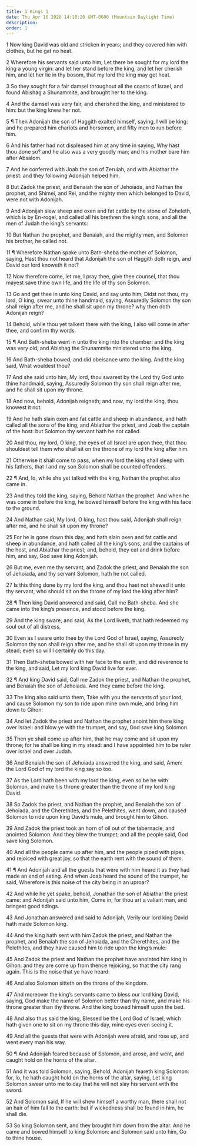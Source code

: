 ```yaml
---
title: 1 Kings 1
date: Thu Apr 16 2020 14:10:20 GMT-0600 (Mountain Daylight Time)
description: 
order: 1
---
```


<p>
  1 Now king David was old and stricken in years; and they covered him with
  clothes, but he gat no heat.
</p>
<p>
  2 Wherefore his servants said unto him, Let there be sought for my lord the
  king a young virgin: and let her stand before the king, and let her cherish
  him, and let her lie in thy bosom, that my lord the king may get heat.
</p>
<p>
  3 So they sought for a fair damsel throughout all the coasts of Israel, and
  found Abishag a Shunammite, and brought her to the king.
</p>
<p>
  4 And the damsel was very fair, and cherished the king, and ministered to him:
  but the king knew her not.
</p>
<p>
  5 &#xB6; Then Adonijah the son of Haggith exalted himself, saying, I will be
  king: and he prepared him chariots and horsemen, and fifty men to run before
  him.
</p>
<p>
  6 And his father had not displeased him at any time in saying, Why hast thou
  done so? and he also was a very goodly man; and his mother bare him after
  Absalom.
</p>
<p>
  7 And he conferred with Joab the son of Zeruiah, and with Abiathar the priest:
  and they following Adonijah helped him.
</p>
<p>
  8 But Zadok the priest, and Benaiah the son of Jehoiada, and Nathan the
  prophet, and Shimei, and Rei, and the mighty men which belonged to David, were
  not with Adonijah.
</p>
<p>
  9 And Adonijah slew sheep and oxen and fat cattle by the stone of Zoheleth,
  which is by En-rogel, and called all his brethren the king&#x2019;s sons, and
  all the men of Judah the king&#x2019;s servants:
</p>
<p>
  10 But Nathan the prophet, and Benaiah, and the mighty men, and Solomon his
  brother, he called not.
</p>
<p>
  11 &#xB6; Wherefore Nathan spake unto Bath-sheba the mother of Solomon,
  saying, Hast thou not heard that Adonijah the son of Haggith doth reign, and
  David our lord knoweth it not?
</p>
<p>
  12 Now therefore come, let me, I pray thee, give thee counsel, that thou
  mayest save thine own life, and the life of thy son Solomon.
</p>
<p>
  13 Go and get thee in unto king David, and say unto him, Didst not thou, my
  lord, O king, swear unto thine handmaid, saying, Assuredly Solomon thy son
  shall reign after me, and he shall sit upon my throne? why then doth Adonijah
  reign?
</p>
<p>
  14 Behold, while thou yet talkest there with the king, I also will come in
  after thee, and confirm thy words.
</p>
<p>
  15 &#xB6; And Bath-sheba went in unto the king into the chamber: and the king
  was very old; and Abishag the Shunammite ministered unto the king.
</p>
<p>
  16 And Bath-sheba bowed, and did obeisance unto the king. And the king said,
  What wouldest thou?
</p>
<p>
  17 And she said unto him, My lord, thou swarest by the Lord thy God unto thine
  handmaid, saying, Assuredly Solomon thy son shall reign after me, and he shall
  sit upon my throne.
</p>
<p>
  18 And now, behold, Adonijah reigneth; and now, my lord the king, thou knowest
  it not:
</p>
<p>
  19 And he hath slain oxen and fat cattle and sheep in abundance, and hath
  called all the sons of the king, and Abiathar the priest, and Joab the captain
  of the host: but Solomon thy servant hath he not called.
</p>
<p>
  20 And thou, my lord, O king, the eyes of all Israel are upon thee, that thou
  shouldest tell them who shall sit on the throne of my lord the king after him.
</p>
<p>
  21 Otherwise it shall come to pass, when my lord the king shall sleep with his
  fathers, that I and my son Solomon shall be counted offenders.
</p>
<p>
  22 &#xB6; And, lo, while she yet talked with the king, Nathan the prophet also
  came in.
</p>
<p>
  23 And they told the king, saying, Behold Nathan the prophet. And when he was
  come in before the king, he bowed himself before the king with his face to the
  ground.
</p>
<p>
  24 And Nathan said, My lord, O king, hast thou said, Adonijah shall reign
  after me, and he shall sit upon my throne?
</p>
<p>
  25 For he is gone down this day, and hath slain oxen and fat cattle and sheep
  in abundance, and hath called all the king&#x2019;s sons, and the captains of
  the host, and Abiathar the priest; and, behold, they eat and drink before him,
  and say, God save king Adonijah.
</p>
<p>
  26 But me, even me thy servant, and Zadok the priest, and Benaiah the son of
  Jehoiada, and thy servant Solomon, hath he not called.
</p>
<p>
  27 Is this thing done by my lord the king, and thou hast not shewed it unto
  thy servant, who should sit on the throne of my lord the king after him?
</p>
<p>
  28 &#xB6; Then king David answered and said, Call me Bath-sheba. And she came
  into the king&#x2019;s presence, and stood before the king.
</p>
<p>
  29 And the king sware, and said, As the Lord liveth, that hath redeemed my
  soul out of all distress,
</p>
<p>
  30 Even as I sware unto thee by the Lord God of Israel, saying, Assuredly
  Solomon thy son shall reign after me, and he shall sit upon my throne in my
  stead; even so will I certainly do this day.
</p>
<p>
  31 Then Bath-sheba bowed with her face to the earth, and did reverence to the
  king, and said, Let my lord king David live for ever.
</p>
<p>
  32 &#xB6; And king David said, Call me Zadok the priest, and Nathan the
  prophet, and Benaiah the son of Jehoiada. And they came before the king.
</p>
<p>
  33 The king also said unto them, Take with you the servants of your lord, and
  cause Solomon my son to ride upon mine own mule, and bring him down to Gihon:
</p>
<p>
  34 And let Zadok the priest and Nathan the prophet anoint him there king over
  Israel: and blow ye with the trumpet, and say, God save king Solomon.
</p>
<p>
  35 Then ye shall come up after him, that he may come and sit upon my throne;
  for he shall be king in my stead: and I have appointed him to be ruler over
  Israel and over Judah.
</p>
<p>
  36 And Benaiah the son of Jehoiada answered the king, and said, Amen: the Lord
  God of my lord the king say so too.
</p>
<p>
  37 As the Lord hath been with my lord the king, even so be he with Solomon,
  and make his throne greater than the throne of my lord king David.
</p>
<p>
  38 So Zadok the priest, and Nathan the prophet, and Benaiah the son of
  Jehoiada, and the Cherethites, and the Pelethites, went down, and caused
  Solomon to ride upon king David&#x2019;s mule, and brought him to Gihon.
</p>
<p>
  39 And Zadok the priest took an horn of oil out of the tabernacle, and
  anointed Solomon. And they blew the trumpet; and all the people said, God save
  king Solomon.
</p>
<p>
  40 And all the people came up after him, and the people piped with pipes, and
  rejoiced with great joy, so that the earth rent with the sound of them.
</p>
<p>
  41 &#xB6; And Adonijah and all the guests that were with him heard it as they
  had made an end of eating. And when Joab heard the sound of the trumpet, he
  said, Wherefore is this noise of the city being in an uproar?
</p>
<p>
  42 And while he yet spake, behold, Jonathan the son of Abiathar the priest
  came: and Adonijah said unto him, Come in; for thou art a valiant man, and
  bringest good tidings.
</p>
<p>
  43 And Jonathan answered and said to Adonijah, Verily our lord king David hath
  made Solomon king.
</p>
<p>
  44 And the king hath sent with him Zadok the priest, and Nathan the prophet,
  and Benaiah the son of Jehoiada, and the Cherethites, and the Pelethites, and
  they have caused him to ride upon the king&#x2019;s mule:
</p>
<p>
  45 And Zadok the priest and Nathan the prophet have anointed him king in
  Gihon: and they are come up from thence rejoicing, so that the city rang
  again. This is the noise that ye have heard.
</p>
<p>46 And also Solomon sitteth on the throne of the kingdom.</p>
<p>
  47 And moreover the king&#x2019;s servants came to bless our lord king David,
  saying, God make the name of Solomon better than thy name, and make his throne
  greater than thy throne. And the king bowed himself upon the bed.
</p>
<p>
  48 And also thus said the king, Blessed be the Lord God of Israel, which hath
  given one to sit on my throne this day, mine eyes even seeing it.
</p>
<p>
  49 And all the guests that were with Adonijah were afraid, and rose up, and
  went every man his way.
</p>
<p>
  50 &#xB6; And Adonijah feared because of Solomon, and arose, and went, and
  caught hold on the horns of the altar.
</p>
<p>
  51 And it was told Solomon, saying, Behold, Adonijah feareth king Solomon:
  for, lo, he hath caught hold on the horns of the altar, saying, Let king
  Solomon swear unto me to day that he will not slay his servant with the sword.
</p>
<p>
  52 And Solomon said, If he will shew himself a worthy man, there shall not an
  hair of him fall to the earth: but if wickedness shall be found in him, he
  shall die.
</p>
<p>
  53 So king Solomon sent, and they brought him down from the altar. And he came
  and bowed himself to king Solomon: and Solomon said unto him, Go to thine
  house.
</p>
